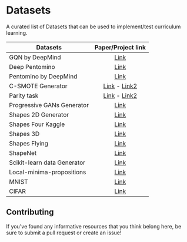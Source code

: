 # Datasets

A curated list of Datasets that can be used to implement/test curriculum learning. 

| Datasets        | Paper/Project link  |
| ------------- |:-------------:| 
|    GQN by DeepMind  | [Link](https://github.com/deepmind/gqn-datasets) | 
| Deep Pentomino      | [Link](https://github.com/caglar/Arcade-Universe) |
| Pentomino by DeepMind | [Link](https://github.com/deepmind/deepmind-research/tree/master/PrediNet)|
| C-SMOTE Generator| [Link](c_smote_generator/README.md) - [ Link2](https://digitalcommons.wpi.edu/etd-theses/1256/)|
|Parity task | [Link](parity_task/README.md) - [Link2](https://openreview.net/forum?id=r1G4z8cge)|
| Progressive GANs Generator | [Link](https://github.com/tkarras/progressive_growing_of_gans#preparing-datasets-for-training)|
| Shapes 2D  Generator | [Link](https://github.com/matterport/Mask_RCNN/blob/master/samples/shapes/shapes.py) |
| Shapes Four Kaggle | [Link](https://www.kaggle.com/smeschke/four-shapes)|
| Shapes  3D| [Link](https://github.com/deepmind/3d-shapes)|
| Shapes Flying | [Link](https://github.com/ferreirafabio/FlyingShapesDataset)|
| ShapeNet | [Link](https://arxiv.org/pdf/2003.08593.pdf)|
| Scikit-learn data Generator|[Link](https://scikit-learn.org/stable/modules/classes.html#samples-generator)|
|Local-minima-propositions | [Link](https://openreview.net/forum?id=Syoiqwcxx)|  
|MNIST |[Link](http://yann.lecun.com/exdb/mnist/)|
|CIFAR |[Link](https://www.cs.toronto.edu/~kriz/cifar.html)|

## Contributing

If you've found any informative resources that you think belong here, be sure to submit a pull request or create an issue!
